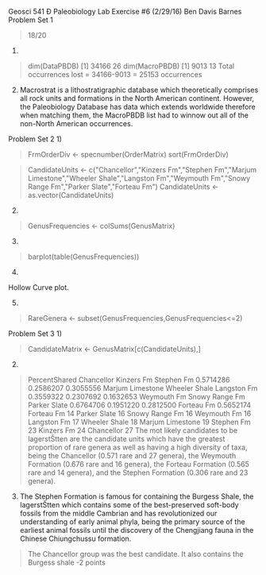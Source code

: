 Geosci 541 Ð Paleobiology
Lab Exercise #6 (2/29/16)
Ben Davis Barnes
Problem Set 1

> 18/20

1)
> dim(DataPBDB)
[1] 34166    26
> dim(MacroPBDB)
[1] 9013   13
Total occurrences lost = 34166-9013 = 25153 occurrences

2) Macrostrat is a lithostratigraphic database which theoretically comprises all rock units and formations in the North American continent. However, the Paleobiology Database has data which extends worldwide therefore when matching them, the MacroPBDB list had to winnow out all of the non-North American occurrences.

 Problem Set 2
1)
> FrmOrderDiv <- specnumber(OrderMatrix)
> sort(FrmOrderDiv)

> CandidateUnits <- c("Chancellor","Kinzers Fm","Stephen Fm","Marjum Limestone","Wheeler Shale","Langston Fm","Weymouth Fm","Snowy Range Fm","Parker Slate","Forteau Fm")
> CandidateUnits <- as.vector(CandidateUnits)


2)
> GenusFrequencies <- colSums(GenusMatrix)

3)
> barplot(table(GenusFrequencies))

4)
Hollow Curve plot.

5)
> RareGenera <- subset(GenusFrequencies,GenusFrequencies<=2)

Problem Set 3
1)
> CandidateMatrix <- GenusMatrix[c(CandidateUnits),]

2)
> PercentShared
      Chancellor       Kinzers Fm       Stephen Fm 
       0.5714286        0.2586207        0.3055556 
Marjum Limestone    Wheeler Shale      Langston Fm 
       0.3559322        0.2307692        0.1632653 
     Weymouth Fm   Snowy Range Fm     Parker Slate 
       0.6764706        0.1951220        0.2812500 
      Forteau Fm 
       0.5652174
		Forteau Fm 
                                      14 
                            Parker Slate 
                                      16 
                          Snowy Range Fm 
                                      16 
                             Weymouth Fm 
                                      16 
                             Langston Fm 
                                      17 
                           Wheeler Shale 
                                      18 
                        Marjum Limestone 
                                      19 
                              Stephen Fm 
                                      23 
                              Kinzers Fm 
                                      24 
                              Chancellor 
                                      27
The mot likely candidates to be lagerstŠtten are the candidate units which have the greatest proportion of rare genera as well as having a high diversity of taxa, being the Chancellor (0.571 rare and 27 genera), the Weymouth Formation (0.676 rare and 16 genera), the Forteau Formation (0.565 rare and 14 genera), and the Stephen Formation (0.306 rare and 23 genera).

3) The Stephen Formation is famous for containing the Burgess Shale, the lagerstŠtten which contains some of the best-preserved soft-body fossils from the middle Cambrian and has revolutionized our understanding of early animal phyla, being the primary source of the earliest animal fossils until the discovery of the Chengjiang fauna in the Chinese Chiungchussu formation.

> The Chancellor group was the best candidate. It also contains the Burgess shale -2 points
